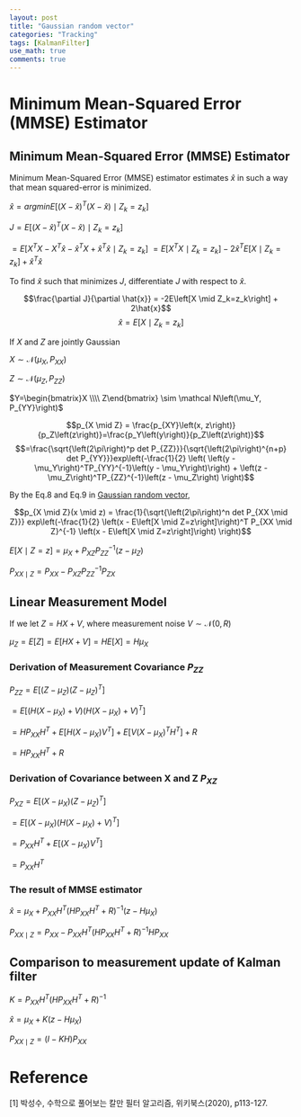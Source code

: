 ```yaml
---
layout: post
title: "Gaussian random vector"
categories: "Tracking"
tags: [KalmanFilter]
use_math: true
comments: true
---
```


# Minimum Mean-Squared Error (MMSE) Estimator

## Minimum Mean-Squared Error (MMSE) Estimator
Minimum Mean-Squared Error (MMSE) estimator estimates $\hat{x}$ in such a way that mean squared-error is minimized.

$\hat{x} = arg min E\left[ \left(X - \hat{x}\right)^T \left(X - \hat{x}\right) \mid Z_k=z_k\right]$

$J=E\left[ \left(X - \hat{x}\right)^T \left(X - \hat{x}\right) \mid Z_k=z_k\right]$

$=E\left[X^TX - X^T\hat{x} - \hat{x}^TX + \hat{x}^T\hat{x}  \mid Z_k=z_k \right]$
$=E\left[X^T X\mid Z_k=z_k \right] - 2\hat{x}^TE\left[X\mid Z_k=z_k \right] + \hat{x}^T\hat{x}$

To find $\hat{x}$ such that minimizes $J$, differentiate $J$ with respect to $\hat{x}$.

$$\frac{\partial J}{\partial \hat{x}} = -2E\left[X \mid Z_k=z_k\right] + 2\hat{x}$$
$$\hat{x} = E\left[X \mid Z_k=z_k\right]$$



If $X$ and $Z$ are jointly Gaussian

$X \sim \mathcal N\left(\mu_X, P_{XX}\right)$

$Z \sim \mathcal N\left(\mu_Z, P_{ZZ}\right)$

$Y=\begin{bmatrix}X \\\\ Z\end{bmatrix} \sim \mathcal N\left(\mu_Y, P_{YY}\right)$

$$p_{X \mid Z} = \frac{p_{XY}\left(x, z\right)}{p_Z\left(z\right)}=\frac{p_Y\left(y\right)}{p_Z\left(z\right)}$$
$$=\frac{\sqrt{\left(2\pi\right)^p det P_{ZZ}}}{\sqrt{\left(2\pi\right)^{n+p} det P_{YY}}}exp\left(-\frac{1}{2} \left( \left(y - \mu_Y\right)^TP_{YY}^{-1}\left(y - \mu_Y\right)\right) + \left(z - \mu_Z\right)^TP_{ZZ}^{-1}\left(z - \mu_Z\right) \right)$$

By the Eq.8 and Eq.9 in [Gaussian random vector](Gaussian-random-vector.html),

$$p_{X \mid Z}(x \mid z) = \frac{1}{\sqrt{\left(2\pi\right)^n det P_{XX \mid Z}}} exp\left(-\frac{1}{2} \left(x - E\left[X \mid Z=z\right]\right)^T P_{XX \mid Z}^{-1} \left(x - E\left[X \mid Z=z\right]\right) \right)$$

$E\left[X \mid Z=z \right] = \mu_X + P_{XZ}P_{ZZ}^{-1}(z-\mu_Z)$

$P_{XX \mid Z} = P_{XX} - P_{XZ}P_{ZZ}^{-1}P_{ZX}$


## Linear Measurement Model

If we let $Z=HX+V$, where measurement noise $V \sim \mathcal N\left(0, R\right)$

$\mu_Z = E\left[Z\right] = E\left[HX + V\right] = HE\left[X\right] = H\mu_X$

### Derivation of Measurement Covariance $P_{ZZ}$

$P_{ZZ} = E\left[\left(Z - \mu_Z\right)\left(Z - \mu_Z\right)^T\right]$

$= E\left[\left(H\left(X - \mu_X\right) + V\right) \left(H\left(X - \mu_X\right) + V\right)^T \right]$

$= HP_{XX}H^T + E\left[H\left(X-\mu_X\right)V^T\right] + E\left[V\left(X-\mu_X\right)^TH^T\right] + R$

$= HP_{XX}H^T + R$


### Derivation of Covariance between X and Z $P_{XZ}$

$P_{XZ} = E\left[\left(X - \mu_X \right)\left(Z-\mu_Z\right)^T\right]$

$=E\left[\left(X - \mu_X \right)\left(H\left(X-\mu_X\right)+V\right)^T\right]$

$=P_{XX}H^T + E\left[\left(X - \mu_X \right)V^T\right]$

$=P_{XX}H^T$


### The result of MMSE estimator

$\hat{x} = \mu_X + P_{XX}H^T \left( HP_{XX}H^T + R\right)^{-1} \left(z - H\mu_X \right)$

$P_{XX\mid Z} = P_{XX} - P_{XX}H^T\left(HP_{XX}H^T + R\right)^{-1}HP_{XX}$

## Comparison to measurement update of Kalman filter

$K = P_{XX}H^T\left(HP_{XX}H^T + R\right)^{-1}$

$\hat{x} = \mu_X + K\left(z - H\mu_X\right)$

$P_{XX \mid Z} = \left(I - KH\right)P_{XX}$


# Reference
[1] 박성수, 수학으로 풀어보는 칼만 필터 알고리즘, 위키북스(2020), p113-127.

